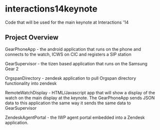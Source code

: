 interactions14keynote
=====================

Code that will be used for the main keynote at Interactions '14


Project Overview
--------------------

GearPhoneApp - the android application that runs on the phone and connects to the watch, ICWS on CIC and registers a SIP station

GearSupervisor - the tizen based application that runs on the Samsung Gear 2

OrgspanDirectory - zendesk application to pull Orgspan directory functionality into zendesk

RemoteWatchDisplay - HTML/Javascript app that will show a display of the watch on the main display at the keynote.  The GearPhoneApp sends JSON data to this application the same way it sends the same data to GearSupervisor

ZendeskAgentPortal - the IWP agent portal embedded into a Zendesk application. 

